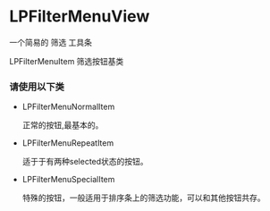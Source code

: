 # LPFilterMenuView
一个简易的 筛选 工具条


LPFilterMenuItem 筛选按钮基类

### 请使用以下类
* LPFilterMenuNormalItem
  
  正常的按钮,最基本的。
  
* LPFilterMenuRepeatItem
 
  适于于有两种selected状态的按钮。
  
* LPFilterMenuSpecialItem

  特殊的按钮，一般适用于排序条上的筛选功能，可以和其他按钮共存。
  